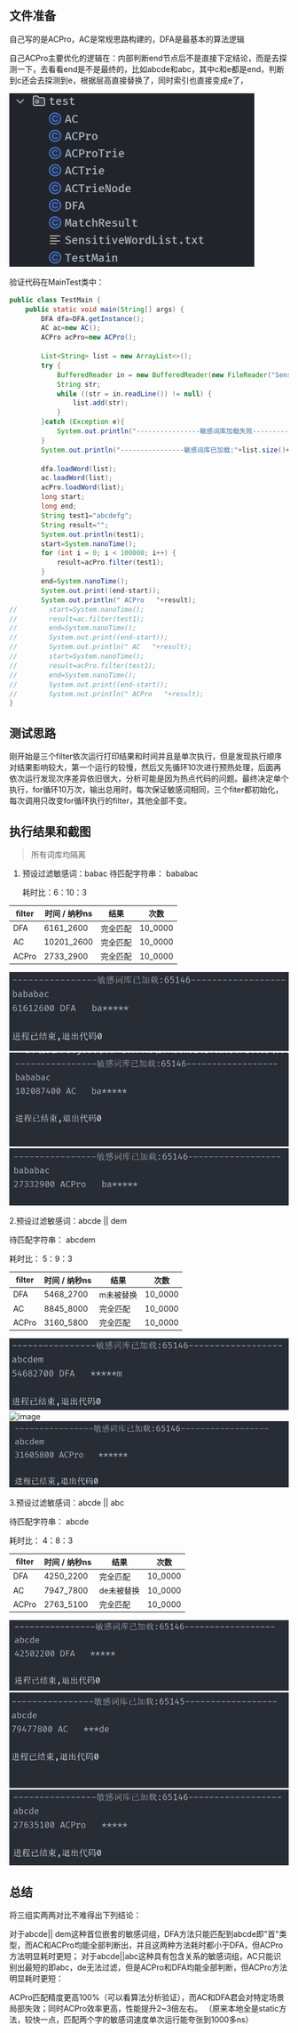 ## 文件准备

自己写的是ACPro，AC是常规思路构建的，DFA是最基本的算法逻辑

自己ACPro主要优化的逻辑在：内部判断end节点后不是直接下定结论，而是去探测一下，去看看end是不是最终的，比如abcde和abc，其中c和e都是end，判断到c还会去探测到e，根据层高直接替换了，同时索引也直接变成e了，

![image](Images/10876981-2016-4ee4-87f7-dc29d4510a1c.png)

验证代码在MainTest类中：

```java
public class TestMain {
    public static void main(String[] args) {
        DFA dfa=DFA.getInstance();
        AC ac=new AC();
        ACPro acPro=new ACPro();

        List<String> list = new ArrayList<>();
        try {
            BufferedReader in = new BufferedReader(new FileReader("SensitiveWordList.txt"));
            String str;
            while ((str = in.readLine()) != null) {
                list.add(str);
            }
        }catch (Exception e){
            System.out.println("----------------敏感词库加载失败------------------");
        }
        System.out.println("----------------敏感词库已加载:"+list.size()+"------------------");

        dfa.loadWord(list);
        ac.loadWord(list);
        acPro.loadWord(list);
        long start;
        long end;
        String test1="abcdefg";
        String result="";
        System.out.println(test1);
        start=System.nanoTime();
        for (int i = 0; i < 100000; i++) {
            result=acPro.filter(test1);
        }
        end=System.nanoTime();
        System.out.print((end-start));
        System.out.println(" ACPro   "+result);
//        start=System.nanoTime();
//        result=ac.filter(test1);
//        end=System.nanoTime();
//        System.out.print((end-start));
//        System.out.println(" AC   "+result);
//        start=System.nanoTime();
//        result=acPro.filter(test1);
//        end=System.nanoTime();
//        System.out.print((end-start));
//        System.out.println(" ACPro   "+result);
}
```

## 测试思路

刚开始是三个filter依次运行打印结果和时间并且是单次执行，但是发现执行顺序对结果影响较大，第一个运行的较慢，然后又先循环10次进行预热处理，后面再依次运行发现次序差异依旧很大，分析可能是因为热点代码的问题。最终决定单个执行，for循环10万次，输出总用时，每次保证敏感词相同，三个fiter都初始化，每次调用只改变for循环执行的filter，其他全部不变。

## 执行结果和截图

> 所有词库均隔离

1. 预设过滤敏感词：babac
   待匹配字符串： bababac

   耗时比：6：10：3

| filter | 时间 / 纳秒ns | 结果     | 次数    |
| ------ | ------------- | -------- | ------- |
| DFA    | 6161_2600     | 完全匹配 | 10_0000 |
| AC     | 10201_2600    | 完全匹配 | 10_0000 |
| ACPro  | 2733_2900     | 完全匹配 | 10_0000 |

![image](Images/28e2241c-5fde-4247-a1ed-798ca32d2307.png)
![image](Images/09b98004-d214-4ea0-bd6e-af3d87842040.png)
![image](Images/29ef7d27-5930-465a-b28d-ba4f10a6b623.png)

2.预设过滤敏感词：abcde || dem 

  待匹配字符串： abcdem

  耗时比： 5：9：3

| filter | 时间 / 纳秒ns | 结果      | 次数    |
| ------ | ------------- | --------- | ------- |
| DFA    | 5468_2700     | m未被替换 | 10_0000 |
| AC     | 8845_8000     | 完全匹配  | 10_0000 |
| ACPro  | 3160_5800     | 完全匹配  | 10_0000 |

![image](Images/25586267-ed74-4c6b-98b9-62ffa176d0c8.png)
![image](https://github.com/zongzibinbin/MallChat/assets/95746922/c51e1878-4e74-4145-92ec-73dc4bfb5713)
![image](Images/e52e49c9-c5bf-47ac-9c4f-b695bc1889fe.png)

3.预设过滤敏感词：abcde || abc 

  待匹配字符串： abcde

  耗时比： 4：8：3

| filter | 时间 / 纳秒ns | 结果       | 次数    |
| ------ | ------------- | ---------- | ------- |
| DFA    | 4250_2200     | 完全匹配   | 10_0000 |
| AC     | 7947_7800     | de未被替换 | 10_0000 |
| ACPro  | 2763_5100     | 完全匹配   | 10_0000 |

![image](Images/f330ebdb-053b-452b-a4d6-9682c904fb18.png)
![image](Images/43ced163-8033-42eb-929b-b8baa2c0e14e.png)
![image](Images/2f5020b4-6c16-44fb-a626-f2f8f8ccee70.png)

## 总结

   将三组实两两对比不难得出下列结论：

   对于abcde|| dem这种首位嵌套的敏感词组，DFA方法只能匹配到abcde即"首"类型，而AC和ACPro均能全部判断出，并且这两种方法耗时都小于DFA，但ACPro方法明显耗时更短；
   对于abcde||abc这种具有包含关系的敏感词组，AC只能识别出最短的即abc，de无法过滤，但是ACPro和DFA均能全部判断，但ACPro方法明显耗时更短：

   ACPro匹配精度更高100%（可以看算法分析验证），而AC和DFA君会对特定场景局部失效；同时ACPro效率更高，性能提升2~3倍左右。
  （原来本地全是static方法，较快一点，匹配两个字的敏感词速度单次运行能夸张到1000多ns）

